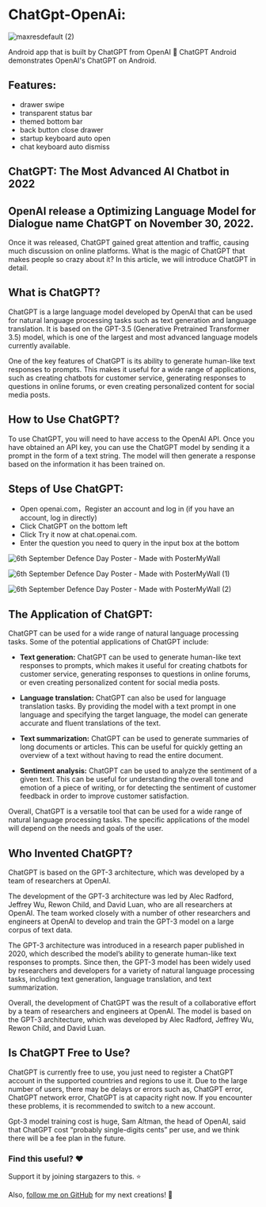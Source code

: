 # ChatGpt-OpenAi:
![maxresdefault (2)](https://user-images.githubusercontent.com/112378013/213863609-7b9f215f-b4e6-4878-a617-fb46302fbe53.jpg)

Android app that is built by ChatGPT from OpenAI 📱 ChatGPT Android demonstrates OpenAI's ChatGPT on Android.

## Features:

- drawer swipe
- transparent status bar
- themed bottom bar
- back button close drawer
- startup keyboard auto open
- chat keyboard auto dismiss


## ChatGPT: The Most Advanced AI Chatbot in 2022​
## OpenAI release a Optimizing Language Model for Dialogue name ChatGPT on November 30, 2022.

Once it was released, ChatGPT gained great attention and traffic, causing much discussion on online platforms. What is the magic of ChatGPT that makes people so crazy about it? In this article, we will introduce ChatGPT in detail.

## What is ChatGPT?

ChatGPT is a large language model developed by OpenAI that can be used for natural language processing tasks such as text generation and language translation. It is based on the GPT-3.5 (Generative Pretrained Transformer 3.5) model, which is one of the largest and most advanced language models currently available.

One of the key features of ChatGPT is its ability to generate human-like text responses to prompts. This makes it useful for a wide range of applications, such as creating chatbots for customer service, generating responses to questions in online forums, or even creating personalized content for social media posts.


## How to Use ChatGPT?

To use ChatGPT, you will need to have access to the OpenAI API. Once you have obtained an API key, you can use the ChatGPT model by sending it a prompt in the form of a text string. The model will then generate a response based on the information it has been trained on.

## Steps of Use ChatGPT:

- Open openai.com，Register an account and log in (if you have an account, log in directly)
- Click ChatGPT on the bottom left
- Click Try it now at chat.openai.com.
- Enter the question you need to query in the input box at the bottom

![6th September Defence Day Poster - Made with PosterMyWall](https://user-images.githubusercontent.com/112378013/213864108-39ed35c5-ce00-44b8-a2c9-46888846fdfc.jpg)

![6th September Defence Day Poster - Made with PosterMyWall (1)](https://user-images.githubusercontent.com/112378013/213864114-d58aeabd-1413-4df7-88ff-9a0434eb073b.jpg)

![6th September Defence Day Poster - Made with PosterMyWall (2)](https://user-images.githubusercontent.com/112378013/213864120-68895828-0247-40a5-ae1d-cdc9a20750f9.jpg)

## The Application of ChatGPT:

ChatGPT can be used for a wide range of natural language processing tasks. Some of the potential applications of ChatGPT include:

- **Text generation:** ChatGPT can be used to generate human-like text responses to prompts, which makes it useful for creating chatbots for customer service, generating responses to questions in online forums, or even creating personalized content for social media posts.
 
- **Language translation:** ChatGPT can also be used for language translation tasks. By providing the model with a text prompt in one language and specifying the target language, the model can generate accurate and fluent translations of the text.
 
- **Text summarization:** ChatGPT can be used to generate summaries of long documents or articles. This can be useful for quickly getting an overview of a text without having to read the entire document.
 
- **Sentiment analysis:** ChatGPT can be used to analyze the sentiment of a given text. This can be useful for understanding the overall tone and emotion of a piece of writing, or for detecting the sentiment of customer feedback in order to improve customer satisfaction.
 
Overall, ChatGPT is a versatile tool that can be used for a wide range of natural language processing tasks. The specific applications of the model will depend on the needs and goals of the user.

## Who Invented ChatGPT?

ChatGPT is based on the GPT-3 architecture, which was developed by a team of researchers at OpenAI.

The development of the GPT-3 architecture was led by Alec Radford, Jeffrey Wu, Rewon Child, and David Luan, who are all researchers at OpenAI. The team worked closely with a number of other researchers and engineers at OpenAI to develop and train the GPT-3 model on a large corpus of text data.

The GPT-3 architecture was introduced in a research paper published in 2020, which described the model’s ability to generate human-like text responses to prompts. Since then, the GPT-3 model has been widely used by researchers and developers for a variety of natural language processing tasks, including text generation, language translation, and text summarization.

Overall, the development of ChatGPT was the result of a collaborative effort by a team of researchers and engineers at OpenAI. The model is based on the GPT-3 architecture, which was developed by Alec Radford, Jeffrey Wu, Rewon Child, and David Luan.

## Is ChatGPT Free to Use?

ChatGPT is currently free to use, you just need to register a ChatGPT account in the supported countries and regions to use it. Due to the large number of users, there may be delays or errors such as, ChatGPT error, ChatGPT network error, ChatGPT is at capacity right now. If you encounter these problems, it is recommended to switch to a new account.

Gpt-3 model training cost is huge, Sam Altman, the head of OpenAI, said that ChatGPT cost “probably single-digits cents” per use, and we think there will be a fee plan in the future.


### Find this useful? ❤️
Support it by joining stargazers to this. ⭐

Also, [follow me on GitHub](https://github.com/SultanAyubi360) for my next creations! 🤩



